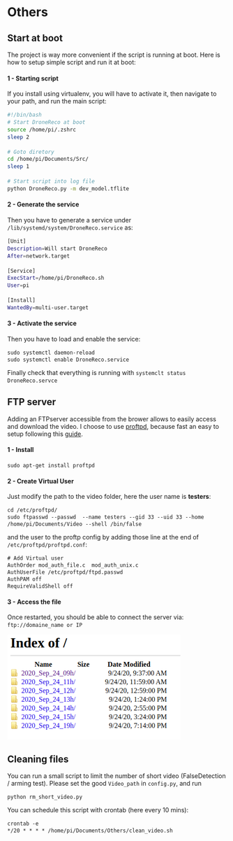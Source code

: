# Others

## Start at boot
The project is way more convenient if the script is running at boot. Here is how to setup simple script and run it at boot:

#### 1 - Starting script
If you install using virtualenv, you will have to activate it, then navigate to your path, and run the main script:
```bash
#!/bin/bash
# Start DroneReco at boot
source /home/pi/.zshrc
sleep 2

# Goto diretory
cd /home/pi/Documents/Src/
sleep 1

# Start script into log file
python DroneReco.py -m dev_model.tflite
```

#### 2 - Generate the service
Then you have to generate a service under ```/lib/systemd/system/DroneReco.service``` as:
```bash
[Unit]
Description=Will start DroneReco
After=network.target

[Service]
ExecStart=/home/pi/DroneReco.sh
User=pi

[Install]
WantedBy=multi-user.target
```

#### 3 - Activate the service
Then you have to load and enable the service:
```
sudo systemctl daemon-reload
sudo systemctl enable DroneReco.service
```
Finally check that everything is running with ```systemclt status DroneReco.servce```

## FTP server
Adding an FTPserver accessible from the brower allows to easily access and download the video.
I choose to use [proftpd](http://www.proftpd.org/), because fast an easy to setup following this [guide](https://tutorials-raspberrypi.com/raspberry-pi-ftp-server-installation/).

#### 1 - Install
```
sudo apt-get install proftpd
```

#### 2 - Create Virtual User
Just modify the path to the video folder, here the user name is **testers**:
```
cd /etc/proftpd/
sudo ftpasswd --passwd  --name testers --gid 33 --uid 33 --home /home/pi/Documents/Video --shell /bin/false
```

and the user to the proftp config by adding those line at the end of ```/etc/proftpd/proftpd.conf```:
```
# Add Virtual user
AuthOrder mod_auth_file.c  mod_auth_unix.c
AuthUserFile /etc/proftpd/ftpd.passwd
AuthPAM off
RequireValidShell off
```

#### 3 - Access the file
Once restarted, you should be able to connect the server via: ```ftp://domaine_name or IP```

![ftp_example](ftp_web.png)

## Cleaning files
You can run a small script to limit the number of short video (FalseDetection / arming test).
Please set the good ```Video_path``` in ```config.py```, and run
```
python rm_short_video.py
```

You can schedule this script with crontab (here every 10 mins):
```
crontab -e
*/20 * * * * /home/pi/Documents/Others/clean_video.sh